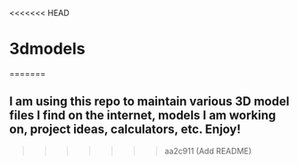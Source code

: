 <<<<<<< HEAD
# 3dmodels
=======
## I am using this repo to maintain various 3D model files I find on the internet, models I am working on, project ideas, calculators, etc. Enjoy!
>>>>>>> aa2c911 (Add README)
